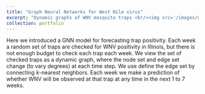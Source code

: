 ```yaml
---
title: "Graph Neural Networks for West Nile virus"
excerpt: "Dynamic graphs of WNV mosquito traps <br/><img src='/images/gnn_mosquito/chicago_traps_graph_5_col.pdf' width="300" height="400">"
collection: portfolio
---
```



Here we introduced a GNN model for forecasting trap positivity. Each week a random set of traps are checked for WNV positivity in Illinois, but there is not enough budget to check each trap each week. We view the set of checked traps as a dynamic graph, where the node set and edge set change (to vary degrees) at each time step. We use define the edge set by connecting $k$-nearest neighbors. Each week we make a prediction of whether WNV will be observed at that trap at any time in the next 1 to 7 weeks.
